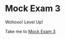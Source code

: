 # Mock Exam 3

  Wohooo! Level Up! 
  
  Take me to [Mock Exam 3](https://kodekloud.com/topic/mock-exam-3-2/)
